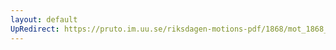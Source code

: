 ```yaml
---
layout: default
UpRedirect: https://pruto.im.uu.se/riksdagen-motions-pdf/1868/mot_1868__ak__264/mot_1868__ak__264-001.pdf
---
```


